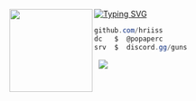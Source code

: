 [![Typing SVG](https://readme-typing-svg.herokuapp.com?font=Roboto+Mono&lines=hris.rip+%7C+hris)](https://git.io/typing-svg)
<img align="left" src="https://upload.wikimedia.org/wikipedia/commons/thumb/3/34/Red_star.svg/220px-Red_star.svg.png" width="147"/> 

```csharp
github.com/hriiss
dc   $  @popaperc
srv  $  discord.gg/guns
```
&zwnj; 
&zwnj; 
![](https://komarev.com/ghpvc/?username=hris69)
